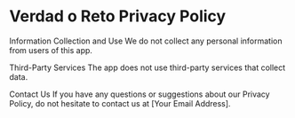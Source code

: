 # Verdad o Reto Privacy Policy
Information Collection and Use
We do not collect any personal information from users of this app.

Third-Party Services
The app does not use third-party services that collect data.

Contact Us
If you have any questions or suggestions about our Privacy Policy, do not hesitate to contact us at [Your Email Address].
